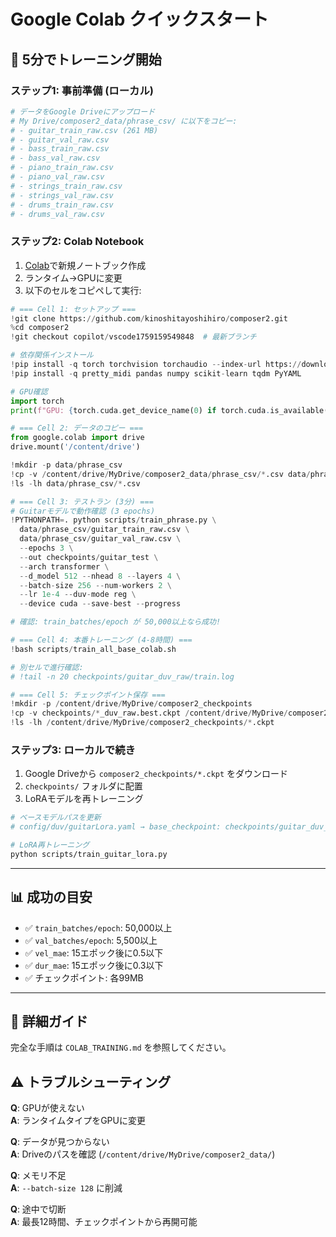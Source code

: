 # Google Colab クイックスタート

## 🚀 5分でトレーニング開始

### ステップ1: 事前準備 (ローカル)

```bash
# データをGoogle Driveにアップロード
# My Drive/composer2_data/phrase_csv/ に以下をコピー:
# - guitar_train_raw.csv (261 MB)
# - guitar_val_raw.csv
# - bass_train_raw.csv
# - bass_val_raw.csv
# - piano_train_raw.csv
# - piano_val_raw.csv
# - strings_train_raw.csv
# - strings_val_raw.csv
# - drums_train_raw.csv
# - drums_val_raw.csv
```

### ステップ2: Colab Notebook

1. [Colab](https://colab.research.google.com/)で新規ノートブック作成
2. ランタイム→GPUに変更
3. 以下のセルをコピペして実行:

```python
# === Cell 1: セットアップ ===
!git clone https://github.com/kinoshitayoshihiro/composer2.git
%cd composer2
!git checkout copilot/vscode1759159549848  # 最新ブランチ

# 依存関係インストール
!pip install -q torch torchvision torchaudio --index-url https://download.pytorch.org/whl/cu118
!pip install -q pretty_midi pandas numpy scikit-learn tqdm PyYAML

# GPU確認
import torch
print(f"GPU: {torch.cuda.get_device_name(0) if torch.cuda.is_available() else 'ERROR: No GPU!'}")
```

```python
# === Cell 2: データのコピー ===
from google.colab import drive
drive.mount('/content/drive')

!mkdir -p data/phrase_csv
!cp -v /content/drive/MyDrive/composer2_data/phrase_csv/*.csv data/phrase_csv/
!ls -lh data/phrase_csv/*.csv
```

```python
# === Cell 3: テストラン (3分) ===
# Guitarモデルで動作確認 (3 epochs)
!PYTHONPATH=. python scripts/train_phrase.py \
  data/phrase_csv/guitar_train_raw.csv \
  data/phrase_csv/guitar_val_raw.csv \
  --epochs 3 \
  --out checkpoints/guitar_test \
  --arch transformer \
  --d_model 512 --nhead 8 --layers 4 \
  --batch-size 256 --num-workers 2 \
  --lr 1e-4 --duv-mode reg \
  --device cuda --save-best --progress

# 確認: train_batches/epoch が 50,000以上なら成功!
```

```python
# === Cell 4: 本番トレーニング (4-8時間) ===
!bash scripts/train_all_base_colab.sh

# 別セルで進行確認:
# !tail -n 20 checkpoints/guitar_duv_raw/train.log
```

```python
# === Cell 5: チェックポイント保存 ===
!mkdir -p /content/drive/MyDrive/composer2_checkpoints
!cp -v checkpoints/*_duv_raw.best.ckpt /content/drive/MyDrive/composer2_checkpoints/
!ls -lh /content/drive/MyDrive/composer2_checkpoints/*.ckpt
```

### ステップ3: ローカルで続き

1. Google Driveから `composer2_checkpoints/*.ckpt` をダウンロード
2. `checkpoints/` フォルダに配置
3. LoRAモデルを再トレーニング

```bash
# ベースモデルパスを更新
# config/duv/guitarLora.yaml → base_checkpoint: checkpoints/guitar_duv_raw.best.ckpt

# LoRA再トレーニング
python scripts/train_guitar_lora.py
```

---

## 📊 成功の目安

- ✅ `train_batches/epoch`: 50,000以上
- ✅ `val_batches/epoch`: 5,500以上
- ✅ `vel_mae`: 15エポック後に0.5以下
- ✅ `dur_mae`: 15エポック後に0.3以下
- ✅ チェックポイント: 各99MB

---

## 🔗 詳細ガイド

完全な手順は `COLAB_TRAINING.md` を参照してください。

## ⚠️ トラブルシューティング

**Q**: GPUが使えない  
**A**: ランタイムタイプをGPUに変更

**Q**: データが見つからない  
**A**: Driveのパスを確認 (`/content/drive/MyDrive/composer2_data/`)

**Q**: メモリ不足  
**A**: `--batch-size 128` に削減

**Q**: 途中で切断  
**A**: 最長12時間、チェックポイントから再開可能
